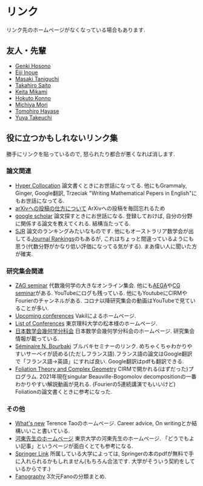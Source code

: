# **リンク**
リンク先のホームページがなくなっている場合もあります. 
<!---
(ホームページ作ったときに, 研究室317や318にいた人に「リンク貼っていいですか?」って言って許可をもらいました. だからいろんな分野の人のリンクになっています.
 自分の研究室は326だったのですが, 修士博士時代は大学に遊びに行っていたので, 遊び場の317や318の人と喋ることが多かった. 317は一時期トランプと飲み会しかやってなかったし, 318はクレイジーな人が多かった(失言ですね, すみません...)ので, なかなか楽しかった. 今思うとゲージ理論や作用素環の超一流の数学者が多い部屋だったように思う.あと真言宗大谷派の大谷裕さんが317にいたことに, 大谷さんが卒業してから気づいた. 317飲み会に大谷さんがいたことがあったし, お土産を勝手に食べたのも覚えてる. もうちょいお布施しておけばよかったかなあ... )
--->

## **友人・先輩**
- [Genki Hosono](https://genki-hosono.github.io/math/)
- [Eiji Inoue](https://www.ms.u-tokyo.ac.jp/~eijinoe/homepage/Eiji.html)
- [Masaki Taniguchi](https://www.ms.u-tokyo.ac.jp/~masakit/Homepage.html)
- [Takahiro Saito](http://www.math.tsukuba.ac.jp/~takahiro/)
- [Keita Mikami](http://ithems-members.riken.jp/mikami/)
- [Hokuto Konno](https://www.ms.u-tokyo.ac.jp/~hkonno/eng_index.html)
- [Michiya Mori](http://www.ms.u-tokyo.ac.jp/~mmori/)
- [Tomohiro Hayase](https://thayafluss.github.io)
- [Yuya Takeuchi](https://sites.google.com/view/yuya-takeuchi-japanese/)

## **役に立つかもしれないリンク集**
勝手にリンクを貼っているので, 怒られたり都合が悪くなれば消します.

### 論文関連
- [Hyper Collocation](https://hypcol.marutank.net/ja/)
論文書くときにお世話になってる. 他にもGrammaly, Ginger, Google翻訳, Trzeciak "Writing Mathematical Pepers in English"にもお世話になってる.
- [arXivへの投稿の仕方について](http://www.math.tsukuba.ac.jp/~tasaki/tool/arxiv.html)
ArXivへの投稿を毎回忘れるため
- [google scholar](https://scholar.google.co.jp)
論文探すときにお世話になる. 登録しておけば, 自分の分野に関係する論文を教えてくれる. 結構当たってる.
- [SJR](https://www.scimagojr.com/journalrank.php?category=2601)
論文のランキングみたいなものです. 他にもオーストラリア数学会が出してる[Journal Rankings](https://www.austms.org.au/Rankings/AustMS_final_ranked.html)のもあるが, これはちょっと間違っているようにも思う(代数分野がかなり低い評価になってる気がする). まあ偉い人に聞いた方が確実.

### 研究集会関連
- [ZAG seminar](https://www.maths.ed.ac.uk/cheltsov/zag/)
代数幾何学の大きなオンライン集会. 他にも[AEGA](https://sites.google.com/ncts.ntu.edu.tw/agea-seminar)や[CG seminar](https://sites.google.com/view/cgseminar/homepage)がある. YouTubeにログも残っている. 他にもYoutubeにCIRMやFourierのチャンネルがある. コロナ以降研究集会の動画はYouTubeで見ていることが多い.
- [Upcoming conferences](http://math.stanford.edu/~vakil/conferences.html)
Vakilによるホームページ. 
- [List of Conferences](http://yuyamatsumoto.com/conf.html)
東京理科大学の松本様のホームページ. 
- [日本数学会幾何学分科会](http://geom.math.se.tmu.ac.jp/modules/piCal/)
日本数学会幾何学分科会のホームページ. 研究集会情報が載っている.
- [Séminaire N. Bourbaki](https://www.bourbaki.fr)
ブルバキセミナーのリンク. めちゃくちゃわかりやすいサーベイが読める(ただしフランス語).フランス語の論文はGoogle翻訳で「フランス語→英語」にすれば良い. Google翻訳はpdfも翻訳できる.
- [Foliation Theory and Complex Geometry](https://www.chairejeanmorlet.com/2020-1-pereira-rousseau.html)
CIRMで開かれる(はずだった)プログラム. 2021年現在singular Beauville-Bogomolov decompositionの一番わかりやすい解説動画が見れる. (Fourierの5連続講演でもいいけど) Foliationの論文書くときに参考になった.

### その他
- [What's new](https://terrytao.wordpress.com)
Terence Taoのホームページ. Career advice, On writingとか結構いいこと書いている.
- [河東先生のホームページ](https://www.ms.u-tokyo.ac.jp/~yasuyuki/index.html)
東京大学の河東先生のホームページ. 「どうでもよい記事」というページが面白くとても参考になる.
- [Springer Link](https://link.springer.com)
所属している大学によっては, Springerの本のpdfが無料で手に入れられるかもしれません(もちろん合法です. 大学がそういう契約をしているからです.)
- [Fanography](https://www.fanography.info)
3次元Fanoの分類まとめ. 

